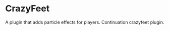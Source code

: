 CrazyFeet
=========

A plugin that adds particle effects for players.
Continuation crazyfeet plugin.